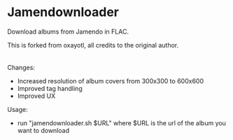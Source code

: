# Jamendownloader
Download albums from Jamendo in FLAC.

This is forked from oxayotl, all credits to the original author.
\
\
\
Changes:
- Increased resolution of album covers from 300x300 to 600x600
- Improved tag handling
- Improved UX

Usage:
- run "jamendownloader.sh $URL" where $URL is the url of the album you want to download
